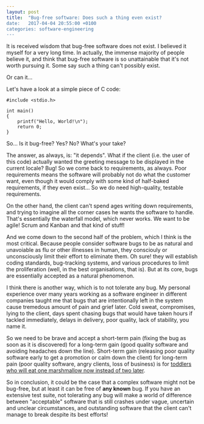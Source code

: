 ```yaml
---
layout: post
title:  "Bug-free software: Does such a thing even exist?
date:   2017-04-04 20:55:00 +0100
categories: software-engineering
---
```


It is received wisdom that bug-free software does not exist. I believed
it myself for a very long time. In actually, the immense majority of
people believe it, and think that bug-free software is so unattainable
that it's not worth pursuing it. Some say such a thing can't possibly
exist.

Or can it...

Let's have a look at a simple piece of C code:

    #include <stdio.h>

    int main()
    {
        printf("Hello, World!\n");
        return 0;
    }

So... Is it bug-free? Yes? No? What's your take?

The answer, as always, is: "it depends". What if the client (i.e. the
user of this code) actually wanted the greeting message to be displayed
in the current locale? Bug! So we come back to requirements, as always.
Poor requirements means the software will probably not do what the
customer want, even though it would comply with some kind of half-baked
requirements, if they even exist... So we do need high-quality, testable
requirements.

On the other hand, the client can't spend ages writing down
requirements, and trying to imagine all the corner cases he wants the
software to handle. That's essentially the waterfall model, which never
works. We want to be agile! Scrum and Kanban and that kind of stuff!

And we come down to the second half of the problem, which I think is the
most critical. Because people consider software bugs to be as natural and
unavoiable as flu or other illnesses in human, they consciouly or
unconsciously limit their effort to eliminate them. Oh sure! they will
establish coding standards, bug-tracking systems, and various procedures
to limit the proliferation (well, in the best organisations, that is).
But at its core, bugs are essentially accepted as a natural phenomenon.

I think there is another way, which is to not tolerate any bug. My
personal experience over many years working as a software engineer in
different companies taught me that bugs that are intentionally left in
the system cause tremedous amount of pain and grief later. Cold sweat,
compromises, lying to the client, days spent chasing bugs that would
have taken hours if tackled immediately, delays in delivery, poor
quality, lack of stability, you name it.

So we need to be brave and accept a short-term pain (fixing the bug as
soon as it is discovered) for a long-term gain (good quality software
and avoiding headaches down the line). Short-term gain (releasing poor
quality software early to get a promotion or calm down the client) for
long-term pain (poor quality software, angry clients, loss of business)
is for [toddlers who will eat one marshmallow now instead of two
later](https://www.youtube.com/watch?v=Yo4WF3cSd9Q).

So in conclusion, it could be the case that a complex software might not
be bug-free, but at least it can be free of **any known** bug. If you
have an extensive test suite, not tolerating any bug will make a world
of difference between "acceptable" software that is still crashes under
vague, uncertain and unclear circumstances, and outstanding software
that the client can't manage to break despite its best efforts!

